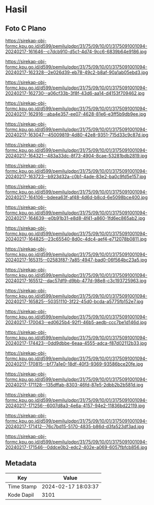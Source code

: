 # Hasil

## Foto C Plano

https://sirekap-obj-formc.kpu.go.id/d599/pemilu/pdpr/31/75/09/10/01/3175091001094-20240217-161646--c7dcb910-d5c1-4d74-9cc6-6839b64e9186.jpg

https://sirekap-obj-formc.kpu.go.id/d599/pemilu/pdpr/31/75/09/10/01/3175091001094-20240217-162328--2e026d39-eb78-49c2-b8af-90a1ab05ebd3.jpg

https://sirekap-obj-formc.kpu.go.id/d599/pemilu/pdpr/31/75/09/10/01/3175091001094-20240217-162730--a06cf33b-3f8f-43d6-aa14-d4153f709462.jpg

https://sirekap-obj-formc.kpu.go.id/d599/pemilu/pdpr/31/75/09/10/01/3175091001094-20240217-162916--aba4e357-ee07-4628-81e6-e3ff5b9db9ee.jpg

https://sirekap-obj-formc.kpu.go.id/d599/pemilu/pdpr/31/75/09/10/01/3175091001094-20240217-163047--45009819-4d80-42e8-9351-715d33c9c87d.jpg

https://sirekap-obj-formc.kpu.go.id/d599/pemilu/pdpr/31/75/09/10/01/3175091001094-20240217-164321--483a33dc-8f73-4904-8cae-53281bdb2819.jpg

https://sirekap-obj-formc.kpu.go.id/d599/pemilu/pdpr/31/75/09/10/01/3175091001094-20240217-163723--b923d32a-c0b1-4ade-83e2-ba0c9fd5e157.jpg

https://sirekap-obj-formc.kpu.go.id/d599/pemilu/pdpr/31/75/09/10/01/3175091001094-20240217-164106--bdeea63f-af48-4d6d-b8cd-6e5098bce400.jpg

https://sirekap-obj-formc.kpu.go.id/d599/pemilu/pdpr/31/75/09/10/01/3175091001094-20240217-164639--e0b91b31-e8d8-4f41-a860-1fd6ec865ab2.jpg

https://sirekap-obj-formc.kpu.go.id/d599/pemilu/pdpr/31/75/09/10/01/3175091001094-20240217-164825--23c65540-8d0c-4dc4-aef4-e712078b0811.jpg

https://sirekap-obj-formc.kpu.go.id/d599/pemilu/pdpr/31/75/09/10/01/3175091001094-20240217-165315--02583f87-7a85-4947-bad0-06f564bc23a5.jpg

https://sirekap-obj-formc.kpu.go.id/d599/pemilu/pdpr/31/75/09/10/01/3175091001094-20240217-165512--dac57df9-d9bb-477d-98e8-c3c193725963.jpg

https://sirekap-obj-formc.kpu.go.id/d599/pemilu/pdpr/31/75/09/10/01/3175091001094-20240217-165825--50351110-3f22-45d0-bcda-a5775fb152e7.jpg

https://sirekap-obj-formc.kpu.go.id/d599/pemilu/pdpr/31/75/09/10/01/3175091001094-20240217-170043--ed0625b4-92f1-46b5-aedb-ccc7be1d146d.jpg

https://sirekap-obj-formc.kpu.go.id/d599/pemilu/pdpr/31/75/09/10/01/3175091001094-20240217-174423--0dd9dbbe-6eaa-4555-adca-f87d02112b33.jpg

https://sirekap-obj-formc.kpu.go.id/d599/pemilu/pdpr/31/75/09/10/01/3175091001094-20240217-170815--bf77a1e0-18df-40f3-9369-93586bce20fe.jpg

https://sirekap-obj-formc.kpu.go.id/d599/pemilu/pdpr/31/75/09/10/01/3175091001094-20240217-171128--135dffab-8303-46fd-87e5-2dbb2b2b581d.jpg

https://sirekap-obj-formc.kpu.go.id/d599/pemilu/pdpr/31/75/09/10/01/3175091001094-20240217-171256--6007d8a3-4e6a-4157-94e2-11836bd22119.jpg

https://sirekap-obj-formc.kpu.go.id/d599/pemilu/pdpr/31/75/09/10/01/3175091001094-20240217-171412--76c7bd15-5170-4835-b86d-d3fa523df3ad.jpg

https://sirekap-obj-formc.kpu.go.id/d599/pemilu/pdpr/31/75/09/10/01/3175091001094-20240217-171546--0ddce0b2-edc2-402e-a069-6057fbfcb856.jpg


## Metadata

| Key        | Value               |
| ---------- | ------------------- |
| Time Stamp | 2024-02-17 18:03:37 |
| Kode Dapil | 3101                |



